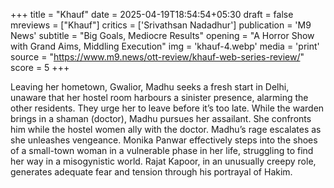 +++
title = "Khauf"
date = 2025-04-19T18:54:54+05:30
draft = false
mreviews = ["Khauf"]
critics = ['Srivathsan Nadadhur']
publication = 'M9 News'
subtitle = "Big Goals, Mediocre Results"
opening = "A Horror Show with Grand Aims, Middling Execution"
img = 'khauf-4.webp'
media = 'print'
source = "https://www.m9.news/ott-review/khauf-web-series-review/"
score = 5
+++

Leaving her hometown, Gwalior, Madhu seeks a fresh start in Delhi, unaware that her hostel room harbours a sinister presence, alarming the other residents. They urge her to leave before it’s too late. While the warden brings in a shaman (doctor), Madhu pursues her assailant. She confronts him while the hostel women ally with the doctor. Madhu’s rage escalates as she unleashes vengeance. Monika Panwar effectively steps into the shoes of a small-town woman in a vulnerable phase in her life, struggling to find her way in a misogynistic world. Rajat Kapoor, in an unusually creepy role, generates adequate fear and tension through his portrayal of Hakim.
